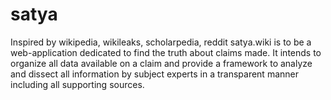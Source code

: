 # satya
Inspired by wikipedia, wikileaks, scholarpedia, reddit satya.wiki is to be a web-application dedicated to find the truth about claims made. It intends to organize all data available on a claim and provide a framework to analyze and dissect all information by subject experts in a transparent manner including all supporting sources.
